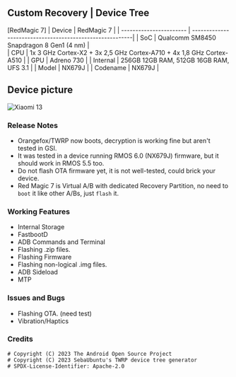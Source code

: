 ## Custom Recovery | Device Tree
[RedMagic 7]
| Device                  | RedMagic 7                                          |
| ----------------------- | ---------------------------------------------------------|
| SoC                     | Qualcomm SM8450 Snapdragon 8 Gen1 (4 nm)                      |      
| CPU                     | 1x 3 GHz Cortex-X2 + 3x 2,5 GHz Cortex-A710 + 4x 1,8 GHz Cortex-A510 |
| GPU                     | Adreno 730                                             |
| Internal                | 256GB 12GB RAM, 512GB 16GB RAM, UFS 3.1                 |
| Model                   | NX679J |
| Codename                | NX679J |

## Device picture

![Xiaomi 13](https://fdn2.gsmarena.com/vv/pics/zte/zte-nubia-red-magic-7-1.jpg)

### Release Notes
* Orangefox/TWRP now boots, decryption is working fine but aren't tested in GSI.
* It was tested in a device running RMOS 6.0 (NX679J) firmware, but it should work in RMOS 5.5 too.
* Do not flash OTA firmware yet, it is not well-tested, could brick your device.
* Red Magic 7 is Virtual A/B with dedicated Recovery Partition, no need to `boot` it like other A/Bs, just `flash` it.

### Working Features
* Internal Storage
* FastbootD
* ADB Commands and Terminal
* Flashing .zip files.
* Flashing Firmware
* Flashing non-logical .img files.
* ADB Sideload
* MTP

### Issues and Bugs
* Flashing OTA. (need test)
* Vibration/Haptics

### Credits
```
# Copyright (C) 2023 The Android Open Source Project
# Copyright (C) 2023 SebaUbuntu's TWRP device tree generator
# SPDX-License-Identifier: Apache-2.0
```
